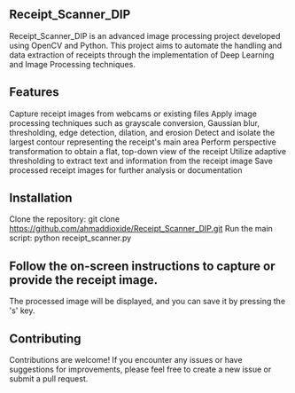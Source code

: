## Receipt_Scanner_DIP

Receipt_Scanner_DIP is an advanced image processing project developed using OpenCV and Python. This project aims to automate the handling and data extraction of receipts through the implementation of Deep Learning and Image Processing techniques.

## Features
Capture receipt images from webcams or existing files
Apply image processing techniques such as grayscale conversion, Gaussian blur, thresholding, edge detection, dilation, and erosion
Detect and isolate the largest contour representing the receipt's main area
Perform perspective transformation to obtain a flat, top-down view of the receipt
Utilize adaptive thresholding to extract text and information from the receipt image
Save processed receipt images for further analysis or documentation

## Installation
Clone the repository:
git clone https://github.com/ahmaddioxide/Receipt_Scanner_DIP.git
Run the main script:
python receipt_scanner.py

## Follow the on-screen instructions to capture or provide the receipt image.
The processed image will be displayed, and you can save it by pressing the 's' key.

## Contributing
Contributions are welcome! If you encounter any issues or have suggestions for improvements, please feel free to create a new issue or submit a pull request.
